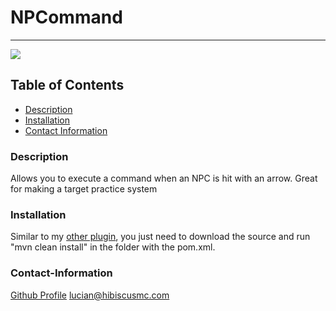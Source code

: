 # NPCommand
----

<a href="https://img.shields.io/badge/License-undefined-brightgreen"><img src="https://img.shields.io/badge/License-undefined-brightgreen"></a>

## Table of Contents
- [Description](#description)
- [Installation](#installation)
- [Contact Information](#contact-information)

### Description
Allows you to execute a command when an NPC is hit with an arrow. Great for making a target practice system

### Installation
Similar to my [other plugin](https://github.com/lucian929/Hypixel-Skyblock-GrapplingHook-Source), you just need to download the source and run "mvn clean install" in the folder with the pom.xml.


### Contact-Information
[Github Profile](https://github.com/lucian929)
lucian@hibiscusmc.com

